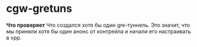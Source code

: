 # cgw-gretuns

**Что проверяет**
Что создался хотя бы один gre-туннель. Это значит, что мы приняли хотя бы один анонс от контрейла и начали его настраивать в vpp.

